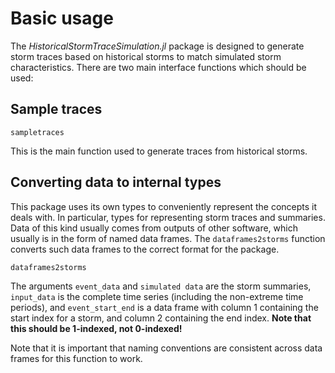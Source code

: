 # Basic usage

The *HistoricalStormTraceSimulation.jl* package is designed to generate storm traces based on historical storms to match simulated storm characteristics.
There are two main interface functions which should be used:

## Sample traces

```@docs
sampletraces
```

This is the main function used to generate traces from historical storms.

## Converting data to internal types

This package uses its own types to conveniently represent the concepts it deals with. In particular, types for representing storm traces and summaries.
Data of this kind usually comes from outputs of other software, which usually is in the form of named data frames. The `dataframes2storms` function converts such data frames to the correct format for the package.

```@docs
dataframes2storms
```

The arguments `event_data` and `simulated data` are the storm summaries, `input_data` is the complete time series (including the non-extreme time periods), and `event_start_end` is a data frame with column 1 containing the start index for a storm, and column 2 containing the end index. **Note that this should be 1-indexed, not 0-indexed!**

Note that it is important that naming conventions are consistent across data frames for this function to work.

